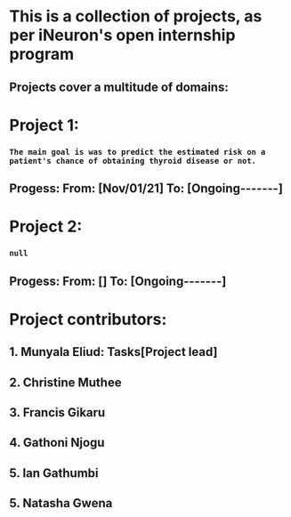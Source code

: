 # This is a collection of projects, as per iNeuron's open internship program

## Projects cover a multitude of domains:


# Project 1: 

### ```The main goal is was to predict the estimated risk on a patient's chance of obtaining thyroid disease or not.```

## Progess:  From: [Nov/01/21] To: [Ongoing-------]

# Project 2: 

### ```null```

## Progess:  From: [] To: [Ongoing-------]




# Project contributors:

## 1. Munyala Eliud: Tasks[Project lead]
## 2. Christine Muthee
## 3. Francis Gikaru
## 4. Gathoni Njogu
## 5. Ian Gathumbi
## 5. Natasha Gwena